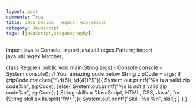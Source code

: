 ```yaml
---
layout: post
comments: True
title: Java basics: regular expression 
category: Javascript
tags: [javascript,steganography]
---
```


[](http://www.tutorialspoint.com/java/java_regular_expressions.htm)



import java.io.Console;
import java.util.regex.Pattern;
import java.util.regex.Matcher;

class Reggie {
  public void main(String args) {
    Console console = System.console();
    // Your amazing code below
  String zipCode = args;
    if (zipCode.matches("^\\d{5}(-\\d{4})?$")){
      System.out.printf("%s is a valid zip code%n", zipCode);
    }else{
    System.out.printf("%s is not a valid zip code%n", zipCode);
    }
  String skills = "JavaScript, HTML, CSS, Java";
    for (String skill:skills.split("\\W+")){
        System.out.printf("Skill: %s %n", skill);
    }
  }
}
